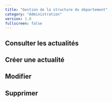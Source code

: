 ```yaml
---
title: "Gestion de la structure du département"
category: "Administration"
version: 1.0
fullscreen: false
---
```


## Consulter les actualités

## Créer une actualité

## Modifier

## Supprimer

